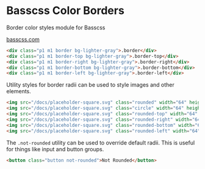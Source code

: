 # Basscss Color Borders

<p class="hide">Border color styles module for Basscss</p>

<a href="http://basscss.com" class="hide">basscss.com</a>


```html
<div class="p1 m1 border bg-lighter-gray">.border</div>
<div class="p1 m1 border-top bg-lighter-gray">.border-top</div>
<div class="p1 m1 border-right bg-lighter-gray">.border-right</div>
<div class="p1 m1 border-bottom bg-lighter-gray">.border-bottom</div>
<div class="p1 m1 border-left bg-lighter-gray">.border-left</div>
```

Utility styles for border radii can be used to style images and other elements.

```html
<img src="/docs/placeholder-square.svg" class="rounded" width="64" height="64" />
<img src="/docs/placeholder-square.svg" class="circle" width="64" height="64" />
<img src="/docs/placeholder-square.svg" class="rounded-top" width="64" height="64" />
<img src="/docs/placeholder-square.svg" class="rounded-right" width="64" height="64" />
<img src="/docs/placeholder-square.svg" class="rounded-bottom" width="64" height="64" />
<img src="/docs/placeholder-square.svg" class="rounded-left" width="64" height="64" />
```

The `.not-rounded` utility can be used to override default radii.
This is useful for things like input and button groups.

```html
<button class="button not-rounded">Not Rounded</button>
```

